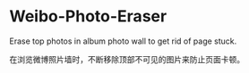 # Weibo-Photo-Eraser
Erase top photos in album photo wall to get rid of page stuck. 

在浏览微博照片墙时，不断移除顶部不可见的图片来防止页面卡顿。
